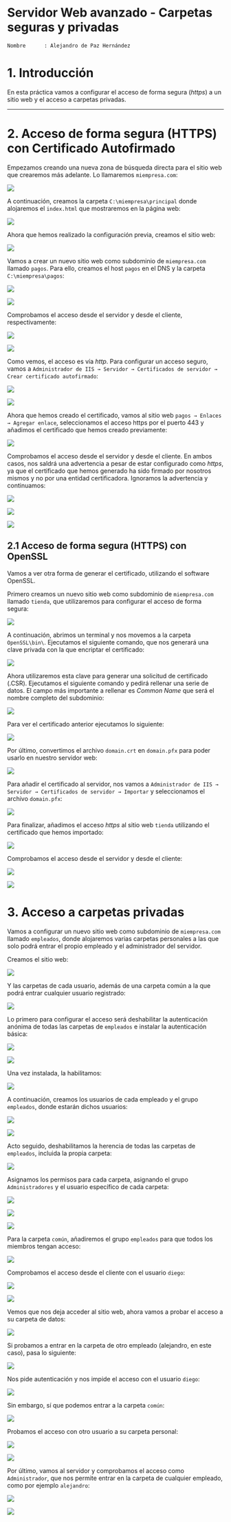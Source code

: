 # Servidor Web avanzado - Carpetas seguras y privadas

```
Nombre      : Alejandro de Paz Hernández
```

# 1. Introducción

En esta práctica vamos a configurar el acceso de forma segura (*https*) a un sitio web y el acceso a carpetas privadas.

---

# 2. Acceso de forma segura (HTTPS) con Certificado Autofirmado

Empezamos creando una nueva zona de búsqueda directa para el sitio web que crearemos más adelante. Lo llamaremos `miempresa.com`:

![](img/1.png)

A continuación, creamos la carpeta `C:\miempresa\principal` donde alojaremos el `index.html` que mostraremos en la página web:

![](img/2.png)

Ahora que hemos realizado la configuración previa, creamos el sitio web:

![](img/4.png)

Vamos a crear un nuevo sitio web como subdominio de `miempresa.com` llamado `pagos`. Para ello, creamos el host `pagos` en el DNS y la carpeta `C:\miempresa\pagos`:

![](img/6.png)

![](img/5.png)

Comprobamos el acceso desde el servidor y desde el cliente, respectivamente:

![](img/7.png)

![](img/8.png)

Como vemos, el acceso es vía *http*. Para configurar un acceso seguro, vamos a `Administrador de IIS → Servidor → Certificados de servidor → Crear certificado autofirmado`:

![](img/10.png)

![](img/9.png)

Ahora que hemos creado el certificado, vamos al sitio web `pagos → Enlaces → Agregar enlace`, seleccionamos el acceso https por el puerto 443 y añadimos el certificado que hemos creado previamente:

![](img/11.png)

Comprobamos el acceso desde el servidor y desde el cliente. En ambos casos, nos saldrá una advertencia a pesar de estar configurado como *https*, ya que el certificado que hemos generado ha sido firmado por nosotros mismos y no por una entidad certificadora. Ignoramos la advertencia y continuamos:

![](img/12.png)

![](img/13.png)

![](img/14.png)

## 2.1 Acceso de forma segura (HTTPS) con OpenSSL

Vamos a ver otra forma de generar el certificado, utilizando el software OpenSSL. 

Primero creamos un nuevo sitio web como subdominio de `miempresa.com` llamado `tienda`, que utilizaremos para configurar el acceso de forma segura:

![](img/15.png)

A continuación, abrimos un terminal y nos movemos a la carpeta `OpenSSL\bin\`. Ejecutamos el siguiente comando, que nos generará una clave privada con la que encriptar el certificado:

![](img/47.png)

Ahora utilizaremos esta clave para generar una solicitud de certificado (.CSR). Ejecutamos el siguiente comando y pedirá rellenar una serie de datos. El campo más importante a rellenar es *Common Name* que será el nombre completo del subdominio:

![](img/18.png)

Para ver el certificado anterior ejecutamos lo siguiente:

![](img/48.png)

Por último, convertimos el archivo `domain.crt` en `domain.pfx` para poder usarlo en nuestro servidor web:

![](img/19.png)

Para añadir el certificado al servidor, nos vamos a `Administrador de IIS → Servidor → Certificados de servidor → Importar` y seleccionamos el archivo `domain.pfx`:

![](img/49.png)

Para finalizar, añadimos el acceso *https* al sitio web `tienda` utilizando el certificado que hemos importado:

![](img/20.png)

Comprobamos el acceso desde el servidor y desde el cliente:

![](img/21.png)

![](img/22.png)


# 3. Acceso a carpetas privadas

Vamos a configurar un nuevo sitio web como subdominio de `miempresa.com` llamado `empleados`, donde alojaremos varias carpetas personales a las que solo podrá entrar el propio empleado y el administrador del servidor.

Creamos el sitio web:

![](img/23.png)

Y las carpetas de cada usuario, además de una carpeta común a la que podrá entrar cualquier usuario registrado:

![](img/24.png)

Lo primero para configurar el acceso será deshabilitar la autenticación anónima de todas las carpetas de `empleados` e instalar la autenticación básica:

![](img/25.png)

![](img/26.png)

Una vez instalada, la habilitamos:

![](img/27.png)

A continuación, creamos los usuarios de cada empleado y el grupo `empleados`, donde estarán dichos usuarios:

![](img/29.png)

![](img/30.png)

Acto seguido, deshabilitamos la herencia de todas las carpetas de `empleados`, incluida la propia carpeta:

![](img/31.png)

Asignamos los permisos para cada carpeta, asignando el grupo `Administradores` y el usuario específico de cada carpeta: 

![](img/33.png)

![](img/34.png)

![](img/35.png)

Para la carpeta `común`, añadiremos el grupo `empleados` para que todos los miembros tengan acceso:

![](img/36.png)

Comprobamos el acceso desde el cliente con el usuario `diego`:

![](img/37.png)

![](img/38.png)

Vemos que nos deja acceder al sitio web, ahora vamos a probar el acceso a su carpeta de datos:

![](img/39.png)

Si probamos a entrar en la carpeta de otro empleado (alejandro, en este caso), pasa lo siguiente:

![](img/40.png)

Nos pide autenticación y nos impide el acceso con el usuario `diego`:

![](img/41.png)

Sin embargo, sí que podemos entrar a la carpeta `común`:

![](img/42.png)

Probamos el acceso con otro usuario a su carpeta personal:

![](img/43.png)

![](img/44.png)

Por último, vamos al servidor y comprobamos el acceso como `Administrador`, que nos permite entrar en la carpeta de cualquier empleado, como por ejemplo `alejandro`:

![](img/45.png)

![](img/46.png)
